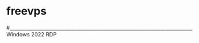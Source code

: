 # freevps
#___________________________________________________________________________
Windows 2022 RDP
